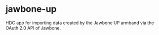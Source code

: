jawbone-up
==========

HDC app for importing data created by the Jawbone UP armband via the OAuth 2.0 API of Jawbone.
